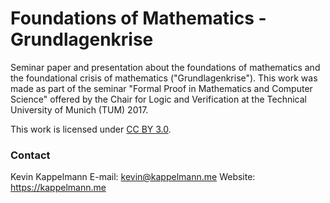 # Foundations of Mathematics - Grundlagenkrise
Seminar paper and presentation about the foundations of mathematics and the foundational crisis of mathematics ("Grundlagenkrise"). This work was made as part of the seminar "Formal Proof in Mathematics and Computer Science" offered by the Chair for Logic and Verification at the Technical University of Munich (TUM) 2017.

This work is licensed under [CC BY 3.0](https://creativecommons.org/licenses/by/3.0/).

### Contact
Kevin Kappelmann
E-mail: kevin@kappelmann.me
Website: https://kappelmann.me
